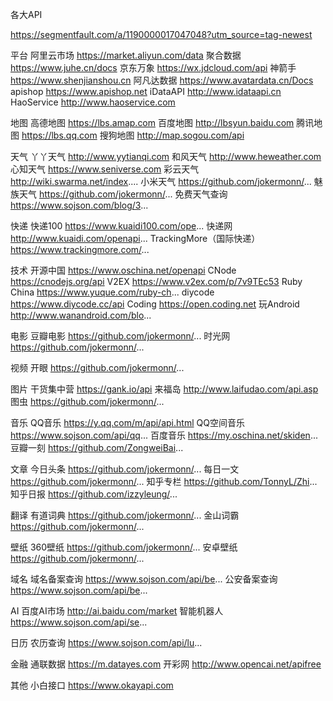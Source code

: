 ﻿
各大API  

https://segmentfault.com/a/1190000017047048?utm_source=tag-newest

平台
阿里云市场
https://market.aliyun.com/data
聚合数据
https://www.juhe.cn/docs
京东万象
https://wx.jdcloud.com/api
神箭手
https://www.shenjianshou.cn
阿凡达数据
https://www.avatardata.cn/Docs
apishop
https://www.apishop.net
iDataAPI
http://www.idataapi.cn
HaoService
http://www.haoservice.com

地图
高德地图
https://lbs.amap.com
百度地图
http://lbsyun.baidu.com
腾讯地图
https://lbs.qq.com
搜狗地图
http://map.sogou.com/api

天气
丫丫天气
http://www.yytianqi.com
和风天气
http://www.heweather.com
心知天气
https://www.seniverse.com
彩云天气
http://wiki.swarma.net/index....
小米天气
https://github.com/jokermonn/...
魅族天气
https://github.com/jokermonn/...
免费天气查询
https://www.sojson.com/blog/3...

快递
快递100
https://www.kuaidi100.com/ope...
快递网
http://www.kuaidi.com/openapi...
TrackingMore（国际快递）
https://www.trackingmore.com/...

技术
开源中国
https://www.oschina.net/openapi
CNode
https://cnodejs.org/api
V2EX
https://www.v2ex.com/p/7v9TEc53
Ruby China
https://www.yuque.com/ruby-ch...
diycode
https://www.diycode.cc/api
Coding
https://open.coding.net
玩Android
http://www.wanandroid.com/blo...

电影
豆瓣电影
https://github.com/jokermonn/...
时光网
https://github.com/jokermonn/...

视频
开眼
https://github.com/jokermonn/...

图片
干货集中营
https://gank.io/api
来福岛
http://www.laifudao.com/api.asp
图虫
https://github.com/jokermonn/...

音乐
QQ音乐
https://y.qq.com/m/api/api.html
QQ空间音乐
https://www.sojson.com/api/qq...
百度音乐
https://my.oschina.net/skiden...
豆瓣一刻
https://github.com/ZongweiBai...

文章
今日头条
https://github.com/jokermonn/...
每日一文
https://github.com/jokermonn/...
知乎专栏
https://github.com/TonnyL/Zhi...
知乎日报
https://github.com/izzyleung/...

翻译
有道词典
https://github.com/jokermonn/...
金山词霸
https://github.com/jokermonn/...

壁纸
360壁纸
https://github.com/jokermonn/...
安卓壁纸
https://github.com/jokermonn/...

域名
域名备案查询
https://www.sojson.com/api/be...
公安备案查询
https://www.sojson.com/api/be...

AI
百度AI市场
http://ai.baidu.com/market
智能机器人
https://www.sojson.com/api/se...

日历
农历查询
https://www.sojson.com/api/lu...

金融
通联数据
https://m.datayes.com
开彩网
http://www.opencai.net/apifree

其他
小白接口
https://www.okayapi.com